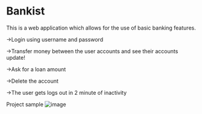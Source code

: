 # Bankist
This is a web application which allows for the use of basic banking features. 

->Login using username and password

->Transfer money between the user accounts and see their accounts update!

->Ask for a loan amount

->Delete the account

->The user gets logs out in 2 minute of inactivity

Project sample 
![image](https://user-images.githubusercontent.com/77636438/213880445-0e3673da-e2c4-43ad-9971-2c77663a5414.png)
